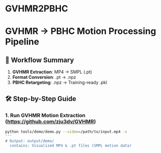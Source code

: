 # GVHMR2PBHC
# GVHMR → PBHC Motion Processing Pipeline


## 🔄 Workflow Summary
1. **GVHMR Extraction**: MP4 → SMPL (.pt)  
2. **Format Conversion**: .pt → .npz  
3. **PBHC Retargeting**: .npz → Training-ready .pkl  

## 🛠️ Step-by-Step Guide

### 1. Run GVHMR Motion Extraction (https://github.com/zju3dv/GVHMR) 
```bash
python tools/demo/demo.py --video=/path/to/input.mp4 -s
'''
# Output: output/demo/
  contains: Visualized MP4 & .pt files (SMPL motion data)
